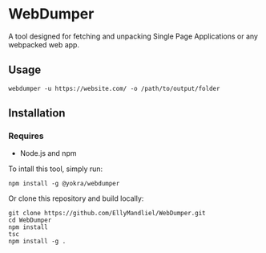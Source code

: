 # WebDumper
A tool designed for fetching and unpacking Single Page Applications or any webpacked web app.

## Usage

```
webdumper -u https://website.com/ -o /path/to/output/folder
```

## Installation

### Requires

* Node.js and npm

To intall this tool, simply run:
```
npm install -g @yokra/webdumper
```

Or clone this repository and build locally:
```
git clone https://github.com/EllyMandliel/WebDumper.git
cd WebDumper
npm install
tsc
npm install -g .
```